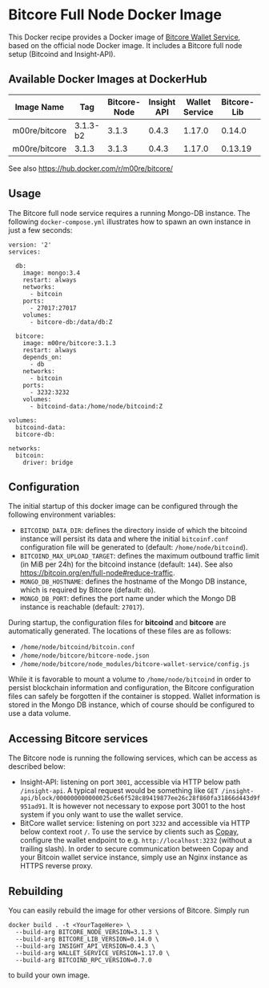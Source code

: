 # Bitcore Full Node Docker Image

This Docker recipe provides a Docker image of [Bitcore Wallet Service](https://github.com/bitpay/bitcore-wallet-service),
based on the official node Docker image. It includes a Bitcore full node setup (Bitcoind and Insight-API).

## Available Docker Images at DockerHub

Image Name    | Tag       | Bitcore-Node | Insight API | Wallet Service | Bitcore-Lib | Node.js | NPM
--------------|-----------|--------------|-------------|----------------|-------------|---------|---------
m00re/bitcore | 3.1.3-b2  | 3.1.3        | 0.4.3       | 1.17.0         | 0.14.0      | 4.8.3   | 2.15.11 
m00re/bitcore | 3.1.3     | 3.1.3        | 0.4.3       | 1.17.0         | 0.13.19     | 4.8.3   | 2.15.11 

See also https://hub.docker.com/r/m00re/bitcore/
 
## Usage

The Bitcore full node service requires a running Mongo-DB instance. The following `docker-compose.yml` illustrates how 
to spawn an own instance in just a few seconds:

```
version: '2'
services:

  db:
    image: mongo:3.4
    restart: always
    networks:
      - bitcoin
    ports:
      - 27017:27017
    volumes:
      - bitcore-db:/data/db:Z

  bitcore:
    image: m00re/bitcore:3.1.3
    restart: always
    depends_on:
      - db
    networks:
      - bitcoin
    ports:
      - 3232:3232
    volumes:
      - bitcoind-data:/home/node/bitcoind:Z    

volumes:
  bitcoind-data:
  bitcore-db:

networks:
  bitcoin:
    driver: bridge

```

## Configuration

The initial startup of this docker image can be configured through the following environment variables:
 
 - ```BITCOIND_DATA_DIR```: defines the directory inside of which the bitcoind instance will persist its data and
 where the initial ```bitcoinf.conf``` configuration file will be generated to (default: ```/home/node/bitcoind```). 
 - ```BITCOIND_MAX_UPLOAD_TARGET```: defines the maximum outbound traffic limit (in MiB per 24h) for the bitcoind 
 instance (default: ```144```). See also https://bitcoin.org/en/full-node#reduce-traffic.
 - ```MONGO_DB_HOSTNAME```: defines the hostname of the Mongo DB instance, which is required by Bitcore (default: ```db```).
 - ```MONGO_DB_PORT```: defines the port name under which the Mongo DB instance is reachable (default: ```27017```).

During startup, the configuration files for **bitcoind** and **bitcore** are automatically generated. The locations
 of these files are as follows:
 
 - ```/home/node/bitcoind/bitcoin.conf```
 - ```/home/node/bitcore/bitcore-node.json```
 - ```/home/node/bitcore/node_modules/bitcore-wallet-service/config.js```
 
While it is favorable to mount a volume to ```/home/node/bitcoind``` in order to persist blockchain information and
configuration, the Bitcore configuration files can safely be forgotten if the container is stopped. Wallet information
is stored in the Mongo DB instance, which of course should be configured to use a data volume.

## Accessing Bitcore services

The Bitcore node is running the following services, which can be access as described below:

 - Insight-API: listening on port ```3001```, accessible via HTTP below path ```/insight-api```. A typical request would be 
 something like ```GET /insight-api/block/000000000000025c6e6f528c89419877ee26c28f860fa31866d443d9f951ad91```. It is however not 
 necessary to expose port 3001 to the host system if you only want to use the wallet service.
 - BitCore wallet service: listening on port ```3232``` and accessible via HTTP below context root ```/```. To use the
  service by clients such as [Copay](https://github.com/bitpay/copay), configure the wallet endpoint to e.g. 
  ```http://localhost:3232``` (without a trailing slash). In order to secure communication between Copay and your
  Bitcoin wallet service instance, simply use an Nginx instance as HTTPS reverse proxy. 

## Rebuilding

You can easily rebuild the image for other versions of Bitcore. Simply run

```
docker build . -t <YourTageHere> \
  --build-arg BITCORE_NODE_VERSION=3.1.3 \
  --build-arg BITCORE_LIB_VERSION=0.14.0 \
  --build-arg INSIGHT_API_VERSION=0.4.3 \
  --build-arg WALLET_SERVICE_VERSION=1.17.0 \
  --build-arg BITCOIND_RPC_VERSION=0.7.0
```

to build your own image.